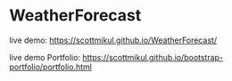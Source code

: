 # WeatherForecast

live demo:
 https://scottmikul.github.io/WeatherForecast/

live demo Portfolio:
https://scottmikul.github.io/bootstrap-portfolio/portfolio.html
